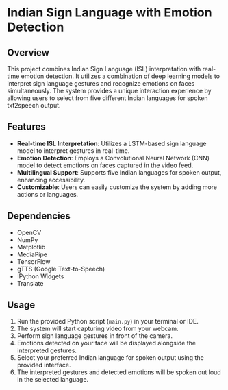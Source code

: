 # Indian Sign Language with Emotion Detection

## Overview
This project combines Indian Sign Language (ISL) interpretation with real-time emotion detection. It utilizes a combination of deep learning models to interpret sign language gestures and recognize emotions on faces simultaneously. The system provides a unique interaction experience by allowing users to select from five different Indian languages for spoken txt2speech output.

## Features
- **Real-time ISL Interpretation**: Utilizes a LSTM-based sign language model to interpret gestures in real-time.
- **Emotion Detection**: Employs a Convolutional Neural Network (CNN) model to detect emotions on faces captured in the video feed.
- **Multilingual Support**: Supports five Indian languages for spoken output, enhancing accessibility.
- **Customizable**: Users can easily customize the system by adding more actions or languages.

## Dependencies
- OpenCV
- NumPy
- Matplotlib
- MediaPipe
- TensorFlow
- gTTS (Google Text-to-Speech)
- IPython Widgets
- Translate

## Usage
1. Run the provided Python script (`main.py`) in your terminal or IDE.
2. The system will start capturing video from your webcam.
3. Perform sign language gestures in front of the camera.
4. Emotions detected on your face will be displayed alongside the interpreted gestures.
5. Select your preferred Indian language for spoken output using the provided interface.
6. The interpreted gestures and detected emotions will be spoken out loud in the selected language.
